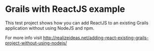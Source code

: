 # Grails with ReactJS example

This test project shows how you can add ReactJS to an existing Grails application without using NodeJS and npm.

For more info visit http://realizeideas.net/adding-react-existing-grails-project-without-using-nodejs/
